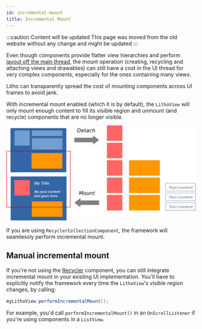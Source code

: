 ```yaml
---
id: incremental-mount
title: Incremental Mount
---
```


:::caution Content will be updated
This page was moved from the old website without any change and might be updated
:::

Even though components provide flatter view hierarchies and perform [layout off the main thread](/docs/asynchronous-layout), the mount operation (creating, recycling and attaching views and drawables) can still have a cost in the UI thread for very complex components, especially for the ones containing many views.

Litho can transparently spread the cost of mounting components across UI frames to avoid jank.

With incremental mount enabled (which it is by default), the `LithoView` will only mount enough content to fill its visible region and unmount (and recycle) components that are no longer visible.

![Incremental Mount Diagram](/images/incremental-mount.png)

If you are using `RecyclerCollectionComponent`, the framework will seamlessly perform incremental mount.

## Manual incremental mount

If you're not using the [Recycler](pathname:///javadoc/com/facebook/litho/widget/Recycler.html) component, you can still integrate incremental mount in your existing UI implementation. You'll have to explicitly notify the framework every time the `LithoView`'s visible region changes, by calling:

```java
myLithoView.performIncrementalMount();
```

For example, you'd call `performIncrementalMount()` in an `OnScrollListener` if you're using components in a `ListView`.
